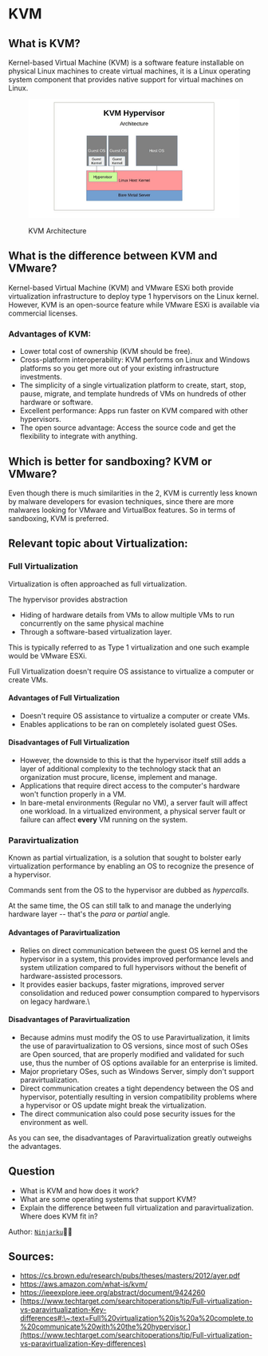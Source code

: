 # KVM

## What is KVM?

Kernel-based Virtual Machine (KVM) is a software feature installable on physical Linux machines to create virtual machines, it is a Linux operating system component that provides native support for virtual machines on Linux.

<figure><img src="../.gitbook/assets/Pasted image 20240606012010.png" alt=""><figcaption><p>KVM Architecture</p></figcaption></figure>

## What is the difference between KVM and VMware?

Kernel-based Virtual Machine (KVM) and VMware ESXi both provide virtualization infrastructure to deploy type 1 hypervisors on the Linux kernel. However, KVM is an open-source feature while VMware ESXi is available via commercial licenses.

### Advantages of KVM:

* Lower total cost of ownership (KVM should be free).
* Cross-platform interoperability: KVM performs on Linux and Windows platforms so you get more out of your existing infrastructure investments.
* The simplicity of a single virtualization platform to create, start, stop, pause, migrate, and template hundreds of VMs on hundreds of other hardware or software.
* Excellent performance: Apps run faster on KVM compared with other hypervisors.
* The open source advantage: Access the source code and get the flexibility to integrate with anything.

## Which is better for sandboxing? KVM or VMware?

Even though there is much similarities in the 2, KVM is currently less known by malware developers for evasion techniques, since there are more malwares looking for VMware and VirtualBox features. So in terms of sandboxing, KVM is preferred.



## Relevant topic about Virtualization:

### Full Virtualization

Virtualization is often approached as full virtualization.&#x20;

The hypervisor provides abstraction

* Hiding of hardware details from VMs to allow multiple VMs to run concurrently on the same physical machine
* Through a software-based virtualization layer.

This is typically referred to as Type 1 virtualization and one such example would be VMware ESXi.&#x20;

Full Virtualization doesn't require OS assistance to virtualize a computer or create VMs.

#### Advantages of Full Virtualization

* Doesn't require OS assistance to virtualize a computer or create VMs.
* Enables applications to be ran on completely isolated guest OSes.

#### Disadvantages of Full Virtualization

* However, the downside to this is that the hypervisor itself still adds a layer of additional complexity to the technology stack that an organization must procure, license, implement and manage.
* Applications that require direct access to the computer's hardware won't function properly in a VM.
* In bare-metal environments (Regular no VM), a server fault will affect one workload. In a virtualized environment, a physical server fault or failure can affect **every** VM running on the system.

### Paravirtualization

Known as partial virtualization, is a solution that sought to bolster early virtualization performance by enabling an OS to recognize the presence of a hypervisor.

Commands sent from the OS to the hypervisor are dubbed as _hypercalls_.

At the same time, the OS can still talk to and manage the underlying hardware layer -- that's the _para_ or _partial_ angle.

#### Advantages of Paravirtualization

* Relies on direct communication between the guest OS kernel and the hypervisor in a system, this provides improved performance levels and system utilization compared to full hypervisors without the benefit of hardware-assisted processors.
* It provides easier backups, faster migrations, improved server consolidation and reduced power consumption compared to hypervisors on legacy hardware.\


#### Disadvantages of Paravirtualization

* Because admins must modify the OS to use Paravirtualization, it limits the use of paravirtualization to OS versions, since most of such OSes are Open sourced, that are properly modified and validated for such use, thus the number of OS options available for an enterprise is limited.
* Major proprietary OSes, such as Windows Server, simply don't support paravirtualization.
* Direct communication creates a tight dependency between the OS and hypervisor, potentially resulting in version compatibility problems where a hypervisor or OS update might break the virtualization.
* The direct communication also could pose security issues for the environment as well.

As you can see, the disadvantages of Paravirtualization greatly outweighs the advantages.

## Question

* What is KVM and how does it work?
* What are some operating systems that support KVM?&#x20;
* Explain the difference between full virtualization and paravirtualization. Where does KVM fit in?

Author: [`Ninjarku`](https://github.com/Ninjarku)🐱‍👤

## Sources:&#x20;

* https://cs.brown.edu/research/pubs/theses/masters/2012/ayer.pdf
* https://aws.amazon.com/what-is/kvm/
* https://ieeexplore.ieee.org/abstract/document/9424260
* [https://www.techtarget.com/searchitoperations/tip/Full-virtualization-vs-paravirtualization-Key-differences#:\~:text=Full%20virtualization%20is%20a%20complete,to%20communicate%20with%20the%20hypervisor.](https://www.techtarget.com/searchitoperations/tip/Full-virtualization-vs-paravirtualization-Key-differences)
